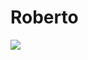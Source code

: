 # Roberto

![](https://static.wikia.nocookie.net/villains/images/a/a4/Futurama_Roberto.png/revision/latest?cb=20200521035718)
